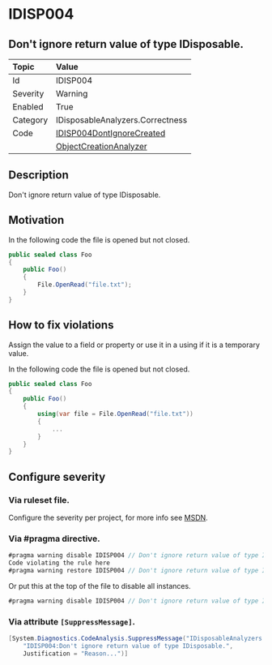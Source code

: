 # IDISP004
## Don't ignore return value of type IDisposable.

| Topic    | Value
| :--      | :-- 
| Id       | IDISP004
| Severity | Warning
| Enabled  | True
| Category | IDisposableAnalyzers.Correctness
| Code     | [IDISP004DontIgnoreCreated](https://github.com/DotNetAnalyzers/IDisposableAnalyzers/blob/master/IDisposableAnalyzers/IDISP004DontIgnoreCreated.cs)
|          | [ObjectCreationAnalyzer](https://github.com/DotNetAnalyzers/IDisposableAnalyzers/blob/master/IDisposableAnalyzers/Analyzers/ObjectCreationAnalyzer.cs)

## Description

Don't ignore return value of type IDisposable.

## Motivation

In the following code the file is opened but not closed.

```c#
public sealed class Foo
{
    public Foo()
    {
        File.OpenRead("file.txt");
    }
}
```

## How to fix violations

Assign the value to a field or property or use it in a using if it is a temporary value.


In the following code the file is opened but not closed.

```c#
public sealed class Foo
{
    public Foo()
    {
        using(var file = File.OpenRead("file.txt"))
        {
            ...
        }
    }
}
```

<!-- start generated config severity -->
## Configure severity

### Via ruleset file.

Configure the severity per project, for more info see [MSDN](https://msdn.microsoft.com/en-us/library/dd264949.aspx).

### Via #pragma directive.
```C#
#pragma warning disable IDISP004 // Don't ignore return value of type IDisposable.
Code violating the rule here
#pragma warning restore IDISP004 // Don't ignore return value of type IDisposable.
```

Or put this at the top of the file to disable all instances.
```C#
#pragma warning disable IDISP004 // Don't ignore return value of type IDisposable.
```

### Via attribute `[SuppressMessage]`.

```C#
[System.Diagnostics.CodeAnalysis.SuppressMessage("IDisposableAnalyzers.Correctness", 
    "IDISP004:Don't ignore return value of type IDisposable.", 
    Justification = "Reason...")]
```
<!-- end generated config severity -->
